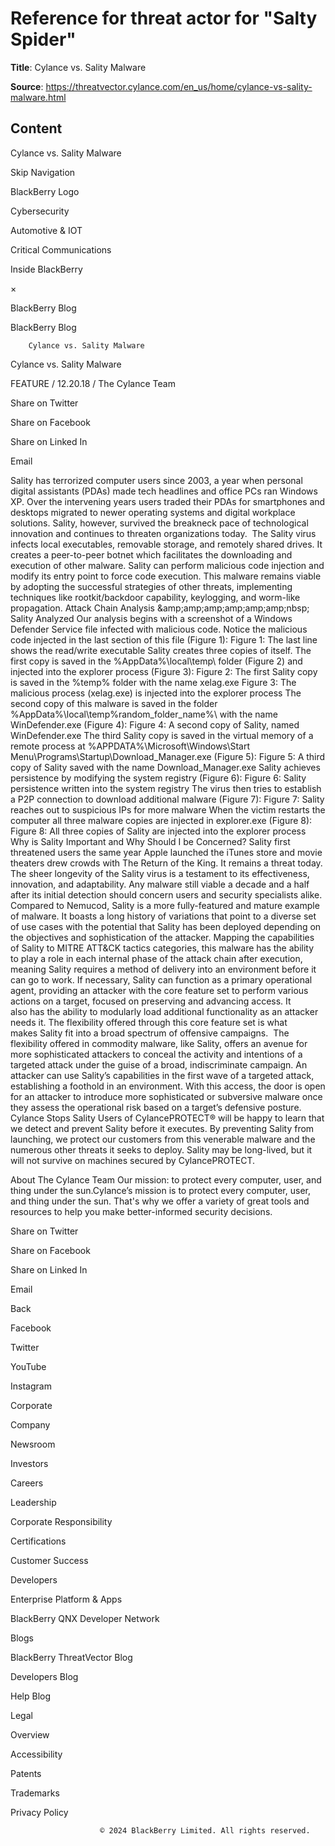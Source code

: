 # Reference for threat actor for "Salty Spider"

**Title**: Cylance vs. Sality Malware

**Source**: https://threatvector.cylance.com/en_us/home/cylance-vs-sality-malware.html

## Content








Cylance vs. Sality Malware
































Skip Navigation






BlackBerry Logo































Cybersecurity


Automotive & IOT


Critical Communications


Inside BlackBerry











×




























BlackBerry Blog













BlackBerry Blog


        Cylance vs. Sality Malware
    










Cylance vs. Sality Malware




FEATURE / 12.20.18 / 
The Cylance Team






Share on Twitter







Share on Facebook







Share on Linked In







Email















Sality has terrorized computer users since 2003, a year when personal digital assistants (PDAs) made tech headlines and office PCs ran Windows XP. Over the intervening years users traded their PDAs for smartphones and desktops migrated to newer operating systems and digital workplace solutions. Sality, however, survived the breakneck pace of technological innovation and continues to threaten organizations today.  The Sality virus infects local executables, removable storage, and remotely shared drives. It creates a peer-to-peer botnet which facilitates the downloading and execution of other malware. Sality can perform malicious code injection and modify its entry point to force code execution. This malware remains viable by adopting the successful strategies of other threats, implementing techniques like rootkit/backdoor capability, keylogging, and worm-like propagation. Attack Chain Analysis &amp;amp;amp;amp;amp;amp;amp;nbsp; Sality Analyzed Our analysis begins with a screenshot of a Windows Defender Service file infected with malicious code. Notice the malicious code injected in the last section of this file (Figure 1):   Figure 1: The last line shows the read/write executable Sality creates three copies of itself. The first copy is saved in the %AppData%\local\temp\ folder (Figure 2) and injected into the explorer process (Figure 3):    Figure 2: The first Sality copy is saved in the %temp% folder with the name xelag.exe   Figure 3: The malicious process (xelag.exe) is injected into the explorer process The second copy of this malware is saved in the folder %AppData%\local\temp\%random_folder_name%\ with the name WinDefender.exe (Figure 4):   Figure 4: A second copy of Sality, named WinDefender.exe The third Sality copy is saved in the virtual memory of a remote process at %APPDATA%\Microsoft\Windows\Start Menu\Programs\Startup\Download_Manager.exe (Figure 5):   Figure 5: A third copy of Sality saved with the name Download_Manager.exe Sality achieves persistence by modifying the system registry (Figure 6):   Figure 6: Sality persistence written into the system registry The virus then tries to establish a P2P connection to download additional malware (Figure 7):   Figure 7: Sality reaches out to suspicious IPs for more malware When the victim restarts the computer all three malware copies are injected in explorer.exe (Figure 8):   Figure 8: All three copies of Sality are injected into the explorer process Why is Sality Important and Why Should I be Concerned? Sality first threatened users the same year Apple launched the iTunes store and movie theaters drew crowds with The Return of the King. It remains a threat today. The sheer longevity of the Sality virus is a testament to its effectiveness, innovation, and adaptability. Any malware still viable a decade and a half after its initial detection should concern users and security specialists alike. Compared to Nemucod, Sality is a more fully-featured and mature example of malware. It boasts a long history of variations that point to a diverse set of use cases with the potential that Sality has been deployed depending on the objectives and sophistication of the attacker. Mapping the capabilities of Sality to MITRE ATT&CK tactics categories, this malware has the ability to play a role in each internal phase of the attack chain after execution, meaning Sality requires a method of delivery into an environment before it can go to work. If necessary, Sality can function as a primary operational agent, providing an attacker with the core feature set to perform various actions on a target, focused on preserving and advancing access. It also has the ability to modularly load additional functionality as an attacker needs it. The flexibility offered through this core feature set is what makes Sality fit into a broad spectrum of offensive campaigns.  The flexibility offered in commodity malware, like Sality, offers an avenue for more sophisticated attackers to conceal the activity and intentions of a targeted attack under the guise of a broad, indiscriminate campaign. An attacker can use Sality’s capabilities in the first wave of a targeted attack, establishing a foothold in an environment. With this access, the door is open for an attacker to introduce more sophisticated or subversive malware once they assess the operational risk based on a target’s defensive posture. Cylance Stops Sality Users of CylancePROTECT® will be happy to learn that we detect and prevent Sality before it executes. By preventing Sality from launching, we protect our customers from this venerable malware and the numerous other threats it seeks to deploy. Sality may be long-lived, but it will not survive on machines secured by CylancePROTECT. 







About The Cylance Team
Our mission: to protect every computer, user, and thing under the sun.Cylance’s mission is to protect every computer, user, and thing under the sun. That's why we offer a variety of great tools and resources to help you make better-informed security decisions. 
  








Share on Twitter







Share on Facebook







Share on Linked In







Email









Back













Facebook






Twitter





YouTube





Instagram
























Corporate
                              










Company


Newsroom


Investors


Careers


Leadership


Corporate Responsibility


Certifications


Customer Success







Developers
                              










Enterprise Platform & Apps


BlackBerry QNX Developer Network




Blogs
                              










BlackBerry ThreatVector Blog


Developers Blog


Help Blog







Legal
                              










Overview


Accessibility


Patents


Trademarks


Privacy Policy










                        © 2024 BlackBerry Limited. All rights reserved.
                    














